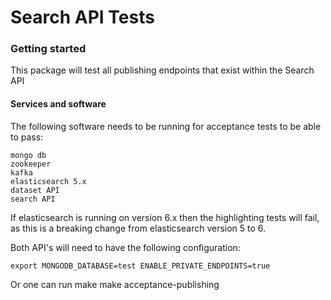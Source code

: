 Search API Tests
================

### Getting started

This package will test all publishing endpoints that exist within the Search API

#### Services and software

The following software needs to be running for acceptance tests to be able to
pass:

```text
mongo db
zookeeper
kafka
elasticsearch 5.x
dataset API
search API
```

If elasticsearch is running on version 6.x then the highlighting tests will fail,
as this is a breaking change from elasticsearch version 5 to 6.

Both API's will need to have the following configuration:

```
export MONGODB_DATABASE=test ENABLE_PRIVATE_ENDPOINTS=true
```

Or one can run make make acceptance-publishing
